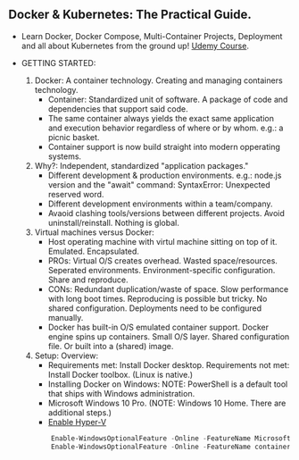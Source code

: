 ## Docker & Kubernetes: The Practical Guide.
- Learn Docker, Docker Compose, Multi-Container Projects, Deployment and all about Kubernetes from the ground up! [Udemy Course](https://www.udemy.com/course/docker-kubernetes-the-practical-guide/).

- GETTING STARTED:
    1. Docker: A container technology. Creating and managing containers technology.
        - Container: Standardized unit of software. A package of code and dependencies that support said code.
        - The same container always yields the exact same application and execution behavior regardless of where or by whom. e.g.: a picnic basket.
        - Container support is now build straight into modern opperating systems.
    2. Why?: Independent, standardized "application packages."
        - Different development & production environments. e.g.: node.js version and the "await" command: SyntaxError: Unexpected reserved word.
        - Different development environments within a team/company.
        - Avaoid clashing tools/versions between different projects. Avoid uninstall/reinstall. Nothing is global.
    3. Virtual machines versus Docker:
        - Host operating machine with virtul machine sitting on top of it. Emulated. Encapsulated.
        - PROs: Virtual O/S creates overhead. Wasted space/resources. Seperated environments. Environment-specific configuration. Share and reproduce.
        - CONs: Redundant duplication/waste of space. Slow performance with long boot times. Reproducing is possible but tricky. No shared configuration. Deployments need to be configured manually.
        - Docker has built-in O/S emulated container support. Docker engine spins up containers. Small O/S layer. Shared configuration file. Or built into a (shared) image.
    4. Setup: Overview:
        - Requirements met: Install Docker desktop. Requirements not met: Install Docker toolbox. (Linux is native.)
        - Installing Docker on Windows: NOTE: PowerShell is a default tool that ships with Windows administration.
        - Microsoft Windows 10 Pro. (NOTE: Windows 10 Home. There are additional steps.)
        - [Enable Hyper-V](https://docs.microsoft.com/en-us/virtualization/hyper-v-on-windows/quick-start/enable-hyper-v#:~:text=Enable%20the%20Hyper-V%20role%20through%20Settings%20%201,4%20Select%20Hyper-V%20and%20click%20OK.%20See%20More)
        ```powershell
            Enable-WindowsOptionalFeature -Online -FeatureName Microsoft-Hyper-V -All
            Enable-WindowsOptionalFeature -Online -FeatureName containers -All
        ```
